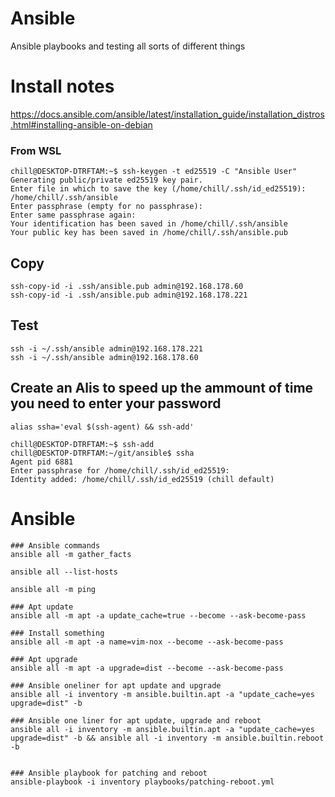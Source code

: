 # Ansible
Ansible playbooks and testing all sorts of different things

# Install notes

https://docs.ansible.com/ansible/latest/installation_guide/installation_distros.html#installing-ansible-on-debian

### From WSL
```
chill@DESKTOP-DTRFTAM:~$ ssh-keygen -t ed25519 -C "Ansible User"
Generating public/private ed25519 key pair.
Enter file in which to save the key (/home/chill/.ssh/id_ed25519): /home/chill/.ssh/ansible
Enter passphrase (empty for no passphrase):
Enter same passphrase again:
Your identification has been saved in /home/chill/.ssh/ansible
Your public key has been saved in /home/chill/.ssh/ansible.pub
```

## Copy 
```
ssh-copy-id -i .ssh/ansible.pub admin@192.168.178.60
ssh-copy-id -i .ssh/ansible.pub admin@192.168.178.221
```

## Test
```
ssh -i ~/.ssh/ansible admin@192.168.178.221
ssh -i ~/.ssh/ansible admin@192.168.178.60
```

## Create an Alis to speed up the ammount of time you need to enter your password
```
alias ssha='eval $(ssh-agent) && ssh-add'

chill@DESKTOP-DTRFTAM:~$ ssh-add
chill@DESKTOP-DTRFTAM:~/git/ansible$ ssha
Agent pid 6881
Enter passphrase for /home/chill/.ssh/id_ed25519:
Identity added: /home/chill/.ssh/id_ed25519 (chill default)
```

# Ansible
```
### Ansible commands
ansible all -m gather_facts

ansible all --list-hosts

ansible all -m ping

### Apt update
ansible all -m apt -a update_cache=true --become --ask-become-pass

### Install something
ansible all -m apt -a name=vim-nox --become --ask-become-pass

### Apt upgrade
ansible all -m apt -a upgrade=dist --become --ask-become-pass

### Ansible oneliner for apt update and upgrade
ansible all -i inventory -m ansible.builtin.apt -a "update_cache=yes upgrade=dist" -b

### Ansible one liner for apt update, upgrade and reboot
ansible all -i inventory -m ansible.builtin.apt -a "update_cache=yes upgrade=dist" -b && ansible all -i inventory -m ansible.builtin.reboot -b


### Ansible playbook for patching and reboot
ansible-playbook -i inventory playbooks/patching-reboot.yml 


```


